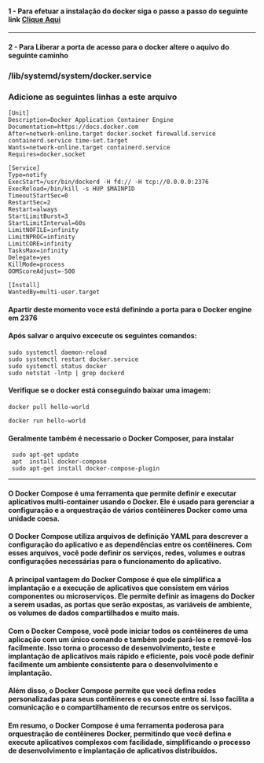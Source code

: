 #### 1 - Para efetuar a instalação do docker siga o passo a passo do seguinte link [Clique Aqui](https://phoenixnap.com/kb/install-docker-on-ubuntu-20-04)

---

#### 2 - Para Liberar a porta de acesso para o docker altere o aquivo do seguinte caminho

### /lib/systemd/system/docker.service

### Adicione as seguintes linhas a este arquivo

```
[Unit]
Description=Docker Application Container Engine
Documentation=https://docs.docker.com
After=network-online.target docker.socket firewalld.service containerd.service time-set.target
Wants=network-online.target containerd.service
Requires=docker.socket

[Service]
Type=notify
ExecStart=/usr/bin/dockerd -H fd:// -H tcp://0.0.0.0:2376
ExecReload=/bin/kill -s HUP $MAINPID
TimeoutStartSec=0
RestartSec=2
Restart=always
StartLimitBurst=3
StartLimitInterval=60s
LimitNOFILE=infinity
LimitNPROC=infinity
LimitCORE=infinity
TasksMax=infinity
Delegate=yes
KillMode=process
OOMScoreAdjust=-500

[Install]
WantedBy=multi-user.target

```

#### Apartir deste momento voce está definindo a porta para o Docker engine em 2376

#### Após salvar o arquivo excecute os seguintes comandos:

```
sudo systemctl daemon-reload
sudo systemctl restart docker.service
sudo systemctl status docker
sudo netstat -lntp | grep dockerd
```

#### Verifique se o docker está conseguindo baixar uma imagem:

```
docker pull hello-world

docker run hello-world
```

#### Geralmente também é necessario o Docker Composer, para instalar

```
 sudo apt-get update
 apt  install docker-compose
 sudo apt-get install docker-compose-plugin
```
___
#### O Docker Compose é uma ferramenta que permite definir e executar aplicativos multi-container usando o Docker. Ele é usado para gerenciar a configuração e a orquestração de vários contêineres Docker como uma unidade coesa.

#### O Docker Compose utiliza arquivos de definição YAML para descrever a configuração do aplicativo e as dependências entre os contêineres. Com esses arquivos, você pode definir os serviços, redes, volumes e outras configurações necessárias para o funcionamento do aplicativo.

#### A principal vantagem do Docker Compose é que ele simplifica a implantação e a execução de aplicativos que consistem em vários componentes ou microserviços. Ele permite definir as imagens do Docker a serem usadas, as portas que serão expostas, as variáveis de ambiente, os volumes de dados compartilhados e muito mais.

#### Com o Docker Compose, você pode iniciar todos os contêineres de uma aplicação com um único comando e também pode pará-los e removê-los facilmente. Isso torna o processo de desenvolvimento, teste e implantação de aplicativos mais rápido e eficiente, pois você pode definir facilmente um ambiente consistente para o desenvolvimento e implantação.

#### Além disso, o Docker Compose permite que você defina redes personalizadas para seus contêineres e os conecte entre si. Isso facilita a comunicação e o compartilhamento de recursos entre os serviços.

#### Em resumo, o Docker Compose é uma ferramenta poderosa para orquestração de contêineres Docker, permitindo que você defina e execute aplicativos complexos com facilidade, simplificando o processo de desenvolvimento e implantação de aplicativos distribuídos.